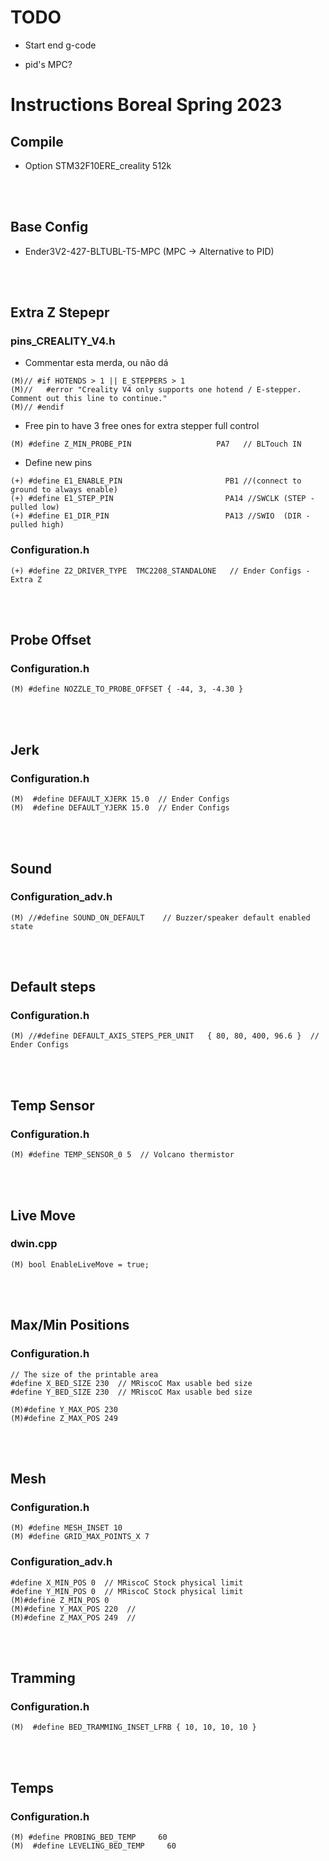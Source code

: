 # TODO

- Start end g-code

- pid's MPC?



# Instructions Boreal Spring 2023

##  Compile

 - Option STM32F10ERE_creality 512k

<br/><br/>


## Base Config 

- Ender3V2-427-BLTUBL-T5-MPC (MPC -> Alternative to PID)

<br/><br/>



## Extra Z Stepepr

### pins_CREALITY_V4.h


- Commentar esta merda, ou não dá
```
(M)// #if HOTENDS > 1 || E_STEPPERS > 1
(M)//   #error "Creality V4 only supports one hotend / E-stepper. Comment out this line to continue."
(M)// #endif
```

- Free pin to have 3 free ones for extra stepper full control
```
(M) #define Z_MIN_PROBE_PIN                   PA7   // BLTouch IN
```

- Define new pins
```
(+) #define E1_ENABLE_PIN                       PB1 //(connect to ground to always enable)
(+) #define E1_STEP_PIN                         PA14 //SWCLK (STEP - pulled low)
(+) #define E1_DIR_PIN                          PA13 //SWIO  (DIR - pulled high)
```

### Configuration.h
```
(+) #define Z2_DRIVER_TYPE  TMC2208_STANDALONE   // Ender Configs - Extra Z
```
<br/><br/>



## Probe Offset 
### Configuration.h

```
(M) #define NOZZLE_TO_PROBE_OFFSET { -44, 3, -4.30 }
```
<br/><br/>



## Jerk
### Configuration.h
```
(M)  #define DEFAULT_XJERK 15.0  // Ender Configs
(M)  #define DEFAULT_YJERK 15.0  // Ender Configs
```
<br/><br/>



## Sound
### Configuration_adv.h
```
(M) //#define SOUND_ON_DEFAULT    // Buzzer/speaker default enabled state
```
<br/><br/>



## Default steps
### Configuration.h
```
(M) //#define DEFAULT_AXIS_STEPS_PER_UNIT   { 80, 80, 400, 96.6 }  // Ender Configs
```
<br/><br/>



## Temp Sensor
### Configuration.h
```
(M) #define TEMP_SENSOR_0 5  // Volcano thermistor
```
<br/><br/>


## Live Move
### dwin.cpp
```
(M) bool EnableLiveMove = true;
```
<br/><br/>


## Max/Min Positions
### Configuration.h

```
// The size of the printable area
#define X_BED_SIZE 230  // MRiscoC Max usable bed size
#define Y_BED_SIZE 230  // MRiscoC Max usable bed size
```
```
(M)#define Y_MAX_POS 230  
(M)#define Z_MAX_POS 249 
```
<br/><br/>


 ## Mesh
### Configuration.h

```
(M) #define MESH_INSET 10           
(M) #define GRID_MAX_POINTS_X 7     
```
### Configuration_adv.h
```
#define X_MIN_POS 0  // MRiscoC Stock physical limit
#define Y_MIN_POS 0  // MRiscoC Stock physical limit
(M)#define Z_MIN_POS 0
(M)#define Y_MAX_POS 220  // 
(M)#define Z_MAX_POS 249  // 
```
<br/><br/>

 ## Tramming
### Configuration.h

```
(M)  #define BED_TRAMMING_INSET_LFRB { 10, 10, 10, 10 }    
```

<br/><br/>

## Temps

### Configuration.h

```
(M) #define PROBING_BED_TEMP     60
(M)  #define LEVELING_BED_TEMP     60
```

